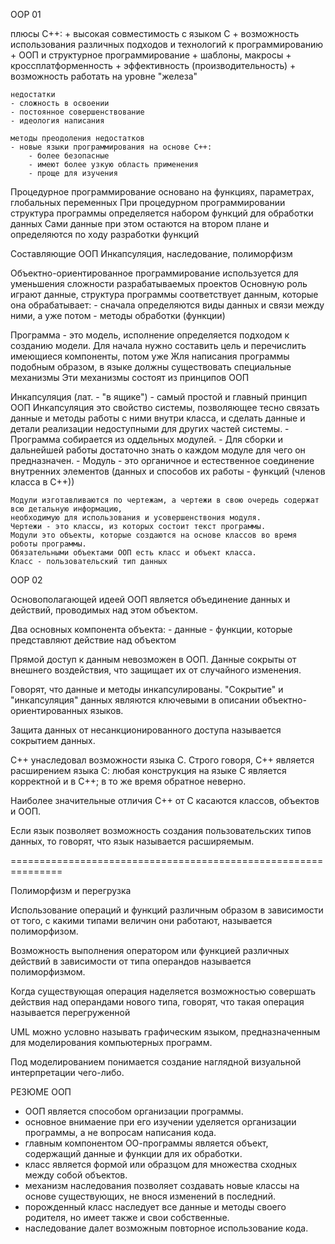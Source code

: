 OOP 01

плюсы С++:
	+ высокая совместимость с языком С
	+ возможность использования различных подходов и технологий к программированию
	+ ООП и структурное программирование
	+ шаблоны, макросы
	+ кроссплатформенность
	+ эффективность (производительность)
	+ возможность работать на уровне "железа"
	
	недостатки
	- сложность в освоении
	- постоянное совершенствование
	- идеология написания

	методы преодоления недостатков
	- новые языки программирования на основе С++:
		- более безопасные
		- имеют более узкую область применения
		- проще для изучения

Процедурное программирование основано на функциях, параметрах, глобальных переменных
При процедурном программировании структура программы определяется набором функций для обработки данных
Сами данные при этом остаются на втором плане и определяются по ходу разработки функций

Составляющие ООП
Инкапсуляция, наследование, полиморфизм


Объектно-ориентированное программирование используется для уменьшения сложности разрабатываемых проектов
Основную роль играют данные, структура программы соответствует данным, которые она обрабатывает:
	- сначала определяются виды данных и связи между ними, а уже потом - методы обработки (функции)

Программа - это модель, исполнение определяется подходом к созданию модели.
Для начала нужно составить цель и перечислить имеющиеся компоненты, потом уже 
Жля написания программы подобным образом, в языке должны существовать специальные механизмы 
Эти механизмы состоят из принципов ООП

Инкапсуляция (лат. - "в ящике") - самый простой и главный принцип ООП
Инкапсуляция это свойство системы, позволяющее тесно связать данные и методы работы с ними внутри класса,
и сделать данные и детали реализации недоступными для других частей системы.
	- Программа собирается из оддельных модулей.
	- Для сборки и дальнейшей работы достаточно знать о каждом модуле для чего он предназначен.
	- Модуль - это органичное и естественное соединение внутренних элементов
		(данных и способов их работы - функций (членов класса в С++))

	Модули изготавливаются по чертежам, а чертежи в свою очередь содержат всю детальную информацию,
	необходимую для использования и усовершенствония модуля.
	Чертежи - это классы, из которых состоит текст программы.
	Модули это объекты, которые создаются на основе классов во время роботы программы.
	Обязательными объектами ООП есть класс и объект класса.
	Класс - пользовательский тип данных

OOP 02

Основополагающей идеей ООП является 
объединение данных и действий, проводимых над этом объектом.

Два основных компонента объекта:
	- данные
	- функции, которые представляют действие над объектом

Прямой доступ к данным невозможен в ООП.
Данные сокрыты от внешнего воздействия, 
что защищает их от случайного изменения.

Говорят, что данные и методы инкапсулированы.
"Сокрытие" и "инкапсуляция" данных являются ключевыми в описании
объектно-ориентированных языков.

Защита данных от несанкционированного доступа называется
сокрытием данных.

С++ унаследовал возможности языка С. Строго говоря, С++ является
расширением языка С: любая конструкция на языке С является
корректной и в С++; в то же время обратное неверно.

Наиболее значительные отличия С++ от С касаются 
классов, объектов и ООП.

Если язык позволяет возможность создания пользовательских типов
данных, то говорят, что язык называется расширяемым.

===============================================================

Полиморфизм и перегрузка

Использование операций и функций различным образом в зависимости
от того, с какими типами величин они работают,
называется полиморфизом.

Возможность выполнения оператором или функцией различных
действий в зависимости от типа операндов называется полиморфизмом.

Когда существующая операция наделяется возможностью совершать
действия над операндами нового типа, говорят, что такая операция
называется перегруженной

UML можно условно называть графическим языком, предназначенным
для моделирования компьютерных программ.

Под моделированием понимается создание наглядной визуальной
интерпретации чего-либо.

РЕЗЮМЕ ООП
- ООП является способом организации программы.
- основное внимаение при его изучении уделяется организации
	 программы, а не вопросам написания кода.
- главным компонентом ОО-программы является объект, содержащий
  данные и функции для их обработки.
- класс является формой или образцом для множества
  сходных между собой объектов.
- механизм наследования позволяет создавать новые классы на основе
  существующих, не внося изменений в последний.
- порожденный класс наследует все данные и методы своего родителя,
  но имеет также и свои собственные.
- наследование далет возможным повторное использование кода.

